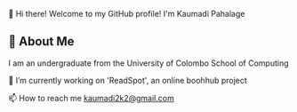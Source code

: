 👋 Hi there! Welcome to my GitHub profile! I'm Kaumadi Pahalage

## 🚀 About Me

I am an undergraduate from the University of Colombo School of Computing

 🔭 I’m currently working on  'ReadSpot', an online boohhub project

📫 How to reach me  kaumadi2k2@gmail.com

